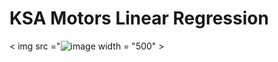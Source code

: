 # KSA Motors Linear Regression



< img src ="![image](https://user-images.githubusercontent.com/93085248/143813710-5cb66cf6-03a2-42f5-b497-a52f77fa998a.png") width = "500" >


